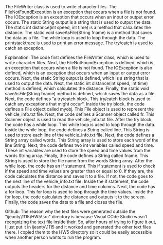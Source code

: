 ##


The FileWriter class is used to write character files. The FileNotFoundException is an exception that occurs when a file is not found. The IOException is an exception that occurs when an input or output error occurs. The static String output is a string that is used to output the data. The static int distance(int speed, int time) is a method that calculates the distance. The static void saveAsFile(String fname) is a method that saves the data as a file. The while loop is used to loop through the data. The printstacktrace is used to print an error message. The try/catch is used to catch an exception.
 
Explanation:
The code first defines the FileWriter class, which is used to write character files. Next, the FileNotFoundException is defined, which is an exception that occurs when a file is not found. The IOException is also defined, which is an exception that occurs when an input or output error occurs. Next, the static String output is defined, which is a string that is used to output the data. Next, the static int distance(int speed, int time) method is defined, which calculates the distance. Finally, the static void saveAsFile(String fname) method is defined, which saves the data as a file.
Next, the code defines "a try/catch block. This try/catch block is used to catch any exceptions that might occur". Inside the try block, the code defines a File object called myobj. This File object is used to represent the vehicle_info.txt file. Next, the code defines a Scanner object called fr. This Scanner object is used to read the vehicle_info.txt file.
After the try block, the code has a while loop. This while loop is used to loop through the data. Inside the while loop, the code defines a String called line. This String is used to store each line of the vehicle_info.txt file. Next, the code defines a String array called words. This String array is used to store each word of the line String. Next, the code defines two int variables called speed and time. These int variables are used to store the speed and time values from the words String array. Finally, the code defines a String called fname. This String is used to store the file name from the words String array.
After the while loop, the code has an if statement. This if statement is used to check if the speed and time values are greater than or equal to 0. If they are, the code calculates the distance and saves it to a file. If not, the code goes to the next line of the vehicle_info.txt file. Inside the if statement, the code outputs the headers for the distance and time columns. Next, the code has a for loop. This for loop is used to loop through the time values. Inside the for loop, the code calculates the distance and outputs it to the screen. Finally, the code saves the data to a file and closes the file.

Github:
The reason why the text files were generated outside the "ijeanty\1115\HW5\src\" directory is because Visual COde Studio wasn't recognizing the text file inside their. So, after hours of trying to figure it out, I just put it in ijeanty\1115 and it worked and generated the other text files there. I copied them to the HW5 directory so it could be easily accessible when another person wants to run the program. 